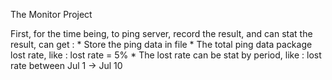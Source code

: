 The Monitor Project

First, for the time being, to ping server, record the result, and can stat the result, can get : 
	* Store the ping data in file
	* The total ping data package lost rate, like : lost rate = 5%
	* The lost rate can be stat by period, like : lost rate between Jul 1 -> Jul 10
